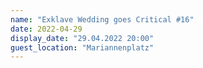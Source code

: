 ```yaml
---
name: "Exklave Wedding goes Critical #16"
date: 2022-04-29
display_date: "29.04.2022 20:00"
guest_location: "Mariannenplatz"
---
```

